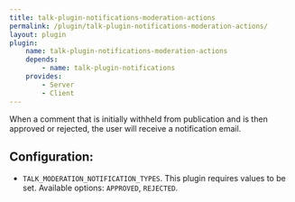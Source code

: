 ```yaml
---
title: talk-plugin-notifications-moderation-actions
permalink: /plugin/talk-plugin-notifications-moderation-actions/
layout: plugin
plugin:
    name: talk-plugin-notifications-moderation-actions
    depends:
        - name: talk-plugin-notifications
    provides:
        - Server
        - Client
---
```


When a comment that is initially withheld from publication and is then
approved or rejected, the user will receive a notification email.

## Configuration:

- `TALK_MODERATION_NOTIFICATION_TYPES`. This plugin requires values to be set. Available options: `APPROVED`, `REJECTED`.
